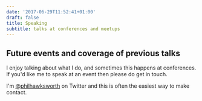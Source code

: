 ```yaml
---
date: '2017-06-29T11:52:41+01:00'
draft: false
title: Speaking
subtitle: talks at conferences and meetups
---
```


## Future events and coverage of previous talks

I enjoy talking about what I do, and sometimes this happens at conferences. If you'd like me to speak at an event then please do get in touch.

I'm [@philhawksworth](https://www.twitter.com/philhawksworth) on Twitter and this is often the easiest way to make contact.
